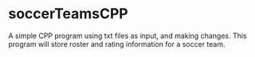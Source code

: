 # soccerTeamsCPP

A simple CPP program using txt files as input, and making changes. This program will store roster and rating information for a soccer team.
